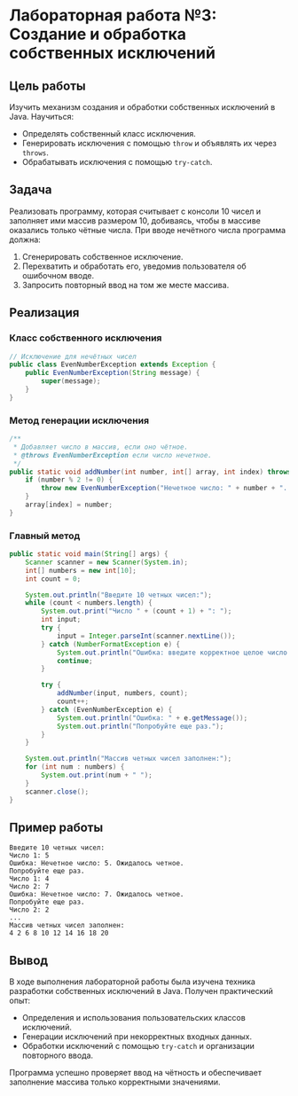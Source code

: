 # Лабораторная работа №3: Создание и обработка собственных исключений

## Цель работы

Изучить механизм создания и обработки собственных исключений в Java. Научиться:

- Определять собственный класс исключения.
- Генерировать исключения с помощью `throw` и объявлять их через `throws`.
- Обрабатывать исключения с помощью `try-catch`.

## Задача

Реализовать программу, которая считывает с консоли 10 чисел и заполняет ими массив размером 10, добиваясь, чтобы в массиве оказались только чётные числа. При вводе нечётного числа программа должна:

1. Сгенерировать собственное исключение.
2. Перехватить и обработать его, уведомив пользователя об ошибочном вводе.
3. Запросить повторный ввод на том же месте массива.

## Реализация

### Класс собственного исключения
```java
// Исключение для нечётных чисел
public class EvenNumberException extends Exception {
    public EvenNumberException(String message) {
        super(message);
    }
}
```

### Метод генерации исключения
```java
/**
 * Добавляет число в массив, если оно чётное.
 * @throws EvenNumberException если число нечетное.
 */
public static void addNumber(int number, int[] array, int index) throws EvenNumberException {
    if (number % 2 != 0) {
        throw new EvenNumberException("Нечетное число: " + number + ". Ожидалось четное.");
    }
    array[index] = number;
}
```

### Главный метод
```java
public static void main(String[] args) {
    Scanner scanner = new Scanner(System.in);
    int[] numbers = new int[10];
    int count = 0;

    System.out.println("Введите 10 четных чисел:");
    while (count < numbers.length) {
        System.out.print("Число " + (count + 1) + ": ");
        int input;
        try {
            input = Integer.parseInt(scanner.nextLine());
        } catch (NumberFormatException e) {
            System.out.println("Ошибка: введите корректное целое число.");
            continue;
        }

        try {
            addNumber(input, numbers, count);
            count++;
        } catch (EvenNumberException e) {
            System.out.println("Ошибка: " + e.getMessage());
            System.out.println("Попробуйте еще раз.");
        }
    }

    System.out.println("Массив четных чисел заполнен:");
    for (int num : numbers) {
        System.out.print(num + " ");
    }
    scanner.close();
}
```

## Пример работы
```
Введите 10 четных чисел:
Число 1: 5
Ошибка: Нечетное число: 5. Ожидалось четное.
Попробуйте еще раз.
Число 1: 4
Число 2: 7
Ошибка: Нечетное число: 7. Ожидалось четное.
Попробуйте еще раз.
Число 2: 2
...
Массив четных чисел заполнен:
4 2 6 8 10 12 14 16 18 20 
```

## Вывод

В ходе выполнения лабораторной работы была изучена техника разработки собственных исключений в Java. Получен практический опыт:

- Определения и использования пользовательских классов исключений.
- Генерации исключений при некорректных входных данных.
- Обработки исключений с помощью `try-catch` и организации повторного ввода.

Программа успешно проверяет ввод на чётность и обеспечивает заполнение массива только корректными значениями.
